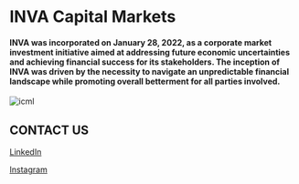 #                    INVA Capital Markets

#### INVA was incorporated on January 28, 2022, as a corporate market investment initiative aimed at addressing future economic uncertainties and achieving financial success for its stakeholders. The inception of INVA was driven by the necessity to navigate an unpredictable financial landscape while promoting overall betterment for all parties involved.

![icml](https://github.com/user-attachments/assets/966db0ff-3c69-4ab6-88a0-f4eb332a5538)


## CONTACT US
[LinkedIn](https://www.linkedin.com/company/invacapitalmarkets/)

[Instagram](https://www.instagram.com/atulfranklxn/)
